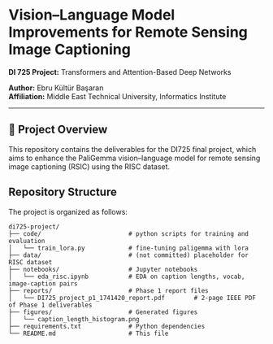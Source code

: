 # Vision–Language Model Improvements for Remote Sensing Image Captioning  
**DI 725 Project:** Transformers and Attention-Based Deep Networks

**Author:** Ebru Kültür Başaran  
**Affiliation:** Middle East Technical University, Informatics Institute  


---

## 📖 Project Overview  
This repository contains the deliverables for the DI725 final project, which aims to enhance the PaliGemma vision–language model for remote sensing image captioning (RSIC) using the RISC dataset.  


## Repository Structure

The project is organized as follows:

```text
di725-project/
├── code/                        # python scripts for training and evaluation
│   └── train_lora.py            # fine-tuning paligemma with lora
├── data/                        # (not committed) placeholder for RISC dataset
├── notebooks/                   # Jupyter notebooks
│   └── eda_risc.ipynb           # EDA on caption lengths, vocab, image-caption pairs
├── reports/                     # Phase 1 report files
│   └── DI725_project_p1_1741420_report.pdf        # 2‑page IEEE PDF of Phase 1 deliverables
├── figures/                     # Generated figures
│   └── caption_length_histogram.png
├── requirements.txt             # Python dependencies
└── README.md                    # This file
